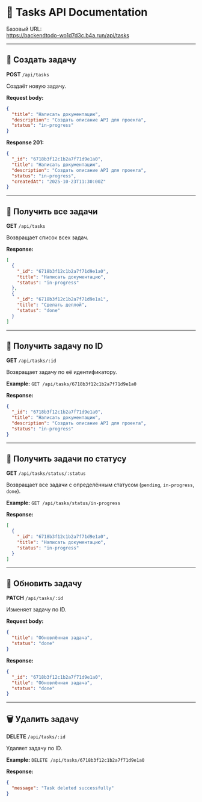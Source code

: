# 🧾 Tasks API Documentation

Базовый URL:  
https://backendtodo-wo1d7d3c.b4a.run/api/tasks

---

## 📘 Создать задачу

**POST** `/api/tasks`

Создаёт новую задачу.

**Request body:**

```json
{
  "title": "Написать документацию",
  "description": "Создать описание API для проекта",
  "status": "in-progress"
}
```

**Response 201:**

```json
{
  "_id": "6718b3f12c1b2a7f71d9e1a0",
  "title": "Написать документацию",
  "description": "Создать описание API для проекта",
  "status": "in-progress",
  "createdAt": "2025-10-23T11:30:00Z"
}
```

---

## 📗 Получить все задачи

**GET** `/api/tasks`

Возвращает список всех задач.

**Response:**

```json
[
  {
    "_id": "6718b3f12c1b2a7f71d9e1a0",
    "title": "Написать документацию",
    "status": "in-progress"
  },
  {
    "_id": "6718b3f12c1b2a7f71d9e1a1",
    "title": "Сделать деплой",
    "status": "done"
  }
]
```

---

## 📙 Получить задачу по ID

**GET** `/api/tasks/:id`

Возвращает задачу по её идентификатору.

**Example:**
`GET /api/tasks/6718b3f12c1b2a7f71d9e1a0`

**Response:**

```json
{
  "_id": "6718b3f12c1b2a7f71d9e1a0",
  "title": "Написать документацию",
  "description": "Создать описание API для проекта",
  "status": "in-progress"
}
```

---

## 📒 Получить задачи по статусу

**GET** `/api/tasks/status/:status`

Возвращает все задачи с определённым статусом (`pending`, `in-progress`, `done`).

**Example:**
`GET /api/tasks/status/in-progress`

**Response:**

```json
[
  {
    "_id": "6718b3f12c1b2a7f71d9e1a0",
    "title": "Написать документацию",
    "status": "in-progress"
  }
]
```

---

## 📕 Обновить задачу

**PATCH** `/api/tasks/:id`

Изменяет задачу по ID.

**Request body:**

```json
{
  "title": "Обновлённая задача",
  "status": "done"
}
```

**Response:**

```json
{
  "_id": "6718b3f12c1b2a7f71d9e1a0",
  "title": "Обновлённая задача",
  "status": "done"
}
```

---

## 🗑️ Удалить задачу

**DELETE** `/api/tasks/:id`

Удаляет задачу по ID.

**Example:**
`DELETE /api/tasks/6718b3f12c1b2a7f71d9e1a0`

**Response:**

```json
{
  "message": "Task deleted successfully"
}
```
